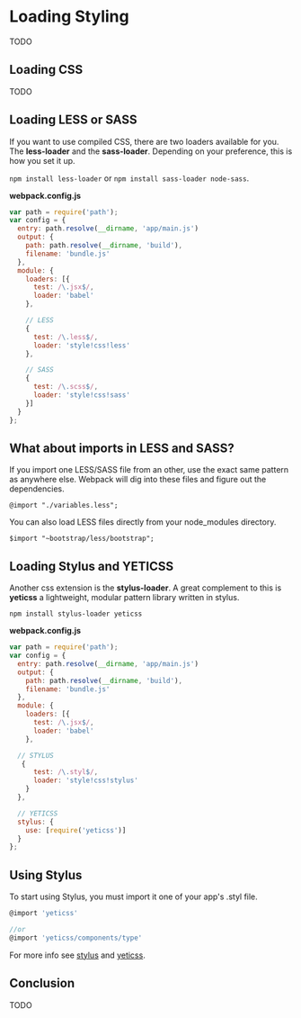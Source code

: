 # Loading Styling

TODO

## Loading CSS

TODO

## Loading LESS or SASS

If you want to use compiled CSS, there are two loaders available for you. The **less-loader** and the **sass-loader**. Depending on your preference, this is how you set it up.

`npm install less-loader` or `npm install sass-loader node-sass`.

**webpack.config.js**

```javascript
var path = require('path');
var config = {
  entry: path.resolve(__dirname, 'app/main.js')
  output: {
    path: path.resolve(__dirname, 'build'),
    filename: 'bundle.js'
  },
  module: {
    loaders: [{
      test: /\.jsx$/,
      loader: 'babel'
    },

    // LESS
    {
      test: /\.less$/,
      loader: 'style!css!less'
    },

    // SASS
    {
      test: /\.scss$/,
      loader: 'style!css!sass'
    }]
  }
};
```

## What about imports in LESS and SASS?
If you import one LESS/SASS file from an other, use the exact same pattern as anywhere else. Webpack will dig into these files and figure out the dependencies.

```less
@import "./variables.less";
```

You can also load LESS files directly from your node_modules directory.

```less
$import "~bootstrap/less/bootstrap";
```

## Loading Stylus and YETICSS

Another css extension is the **stylus-loader**. A great complement to this is **yeticss** a lightweight, modular pattern library written in stylus.


`npm install stylus-loader yeticss`

**webpack.config.js**

```javascript
var path = require('path');
var config = {
  entry: path.resolve(__dirname, 'app/main.js')
  output: {
    path: path.resolve(__dirname, 'build'),
    filename: 'bundle.js'
  },
  module: {
    loaders: [{
      test: /\.jsx$/,
      loader: 'babel'
    },

  // STYLUS
   {
      test: /\.styl$/,
      loader: 'style!css!stylus'
    }
  },

  // YETICSS
  stylus: {
    use: [require('yeticss')]
  }
};
```

## Using Stylus

To start using Stylus, you must import it one of your app's .styl file.

```javascript
@import 'yeticss'

//or
@import 'yeticss/components/type'
```

For more info see [stylus](https://github.com/shama/stylus-loader) and [yeticss](https://github.com/andyet/yeti.css).

## Conclusion

TODO
